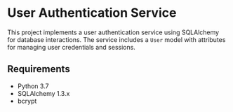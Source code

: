 # User Authentication Service

This project implements a user authentication service using SQLAlchemy for database interactions. The service includes a `User` model with attributes for managing user credentials and sessions.

## Requirements
- Python 3.7
- SQLAlchemy 1.3.x
- bcrypt

